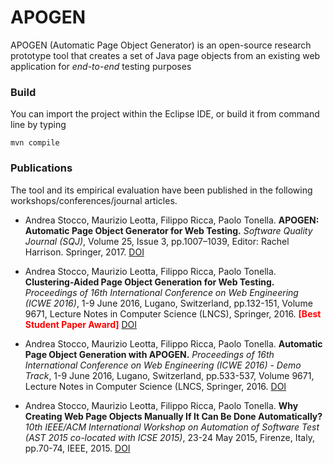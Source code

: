 # APOGEN
APOGEN (Automatic Page Object Generator) is an open-source research prototype tool that creates a set of Java page objects from an existing web application for _end-to-end_ testing purposes

###  Build

You can import the project within the Eclipse IDE, or build it from command line by typing

`mvn compile`

###  Publications

The tool and its empirical evaluation have been published in the following workshops/conferences/journal articles.


- Andrea Stocco, Maurizio Leotta, Filippo Ricca, Paolo Tonella. **APOGEN: Automatic Page Object Generator for Web Testing.** _Software Quality Journal (SQJ)_, Volume 25, Issue 3, pp.1007–1039, Editor: Rachel Harrison. Springer, 2017. [DOI](10.1007/s11219-016-9331-9)

- Andrea Stocco, Maurizio Leotta, Filippo Ricca, Paolo Tonella. **Clustering-Aided Page Object Generation for Web Testing.** _Proceedings of 16th International Conference on Web Engineering (ICWE 2016)_, 1-9 June 2016, Lugano, Switzerland, pp.132-151, Volume 9671, Lecture Notes in Computer Science (LNCS), Springer, 2016. <span style="color:red">**[Best Student Paper Award]**</span> [DOI](10.1007/978-3-319-38791-8_8)

- Andrea Stocco, Maurizio Leotta, Filippo Ricca, Paolo Tonella.
    **Automatic Page Object Generation with APOGEN.**
    _Proceedings of 16th International Conference on Web Engineering (ICWE 2016) - Demo Track_, 1-9 June 2016, Lugano, Switzerland, pp.533-537, Volume 9671, Lecture Notes in Computer Science (LNCS, Springer, 2016. [DOI](10.1007/978-3-319-38791-8_42)

- Andrea Stocco, Maurizio Leotta, Filippo Ricca, Paolo Tonella.
    **Why Creating Web Page Objects Manually If It Can Be Done Automatically?**
    _10th IEEE/ACM International Workshop on Automation of Software Test (AST 2015 co-located with ICSE 2015)_, 23-24 May 2015, Firenze, Italy, pp.70-74, IEEE, 2015. [DOI](10.1109/AST.2015.26)
